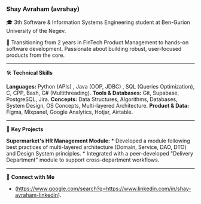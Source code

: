 ### Shay Avraham (avrshay)

🎓 3th Software & Information Systems Engineering student at Ben-Gurion University of the Negev.

🌱 Transitioning from 2 years in FinTech Product Management to hands-on software development. Passionate about building robust, user-focused products from the core.

-----

🛠️ **Technical Skills**

  **Languages:** Python (APIs) , Java (OOP, JDBC) , SQL (Queries Optimization), C, CPP, Bash, C# (Multithreading).
  **Tools & Databases:** Git, Supabase, PostgreSQL, Jira.
  **Concepts:** Data Structures, Algorithms, Databases, System Design, OS Concepts, Multi-layered Architecture.
  **Product & Data:** Figma, Mixpanel, Google Analytics, Hotjar, Airtable.

-----

📂 **Key Projects**

 **Supermarket's HR Management Module:**
      * Developed a module following best practices of multi-layered architecture (Domain, Service, DAO, DTO) and Design System principles.
      * Integrated with a peer-developed "Delivery Department" module to support cross-department workflows.

-----

🔗 **Connect with Me**

  * (https://www.google.com/search?q=https://www.linkedin.com/in/shay-avraham-linkedin).
 
